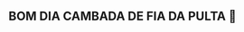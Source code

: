 ## BOM DIA CAMBADA DE FIA DA PULTA 🔫

<!--
**L1nc0ln09/L1nc0ln09** is a ✨ _special_ ✨ repository because its `README.md` (this file) appears on your GitHub profile.
![](<div class="tenor-gif-embed" data-postid="22829775" data-share-method="host" data-aspect-ratio="1.15108" data-width="100%"><a href="https://tenor.com/view/uncle-phil-fresh-prince-okay-gif-22829775">Uncle Phil GIF</a>from <a href="https://tenor.com/search/uncle-gifs">Uncle GIFs</a></div> <script type="text/javascript" async src="https://tenor.com/embed.js"></script>)
